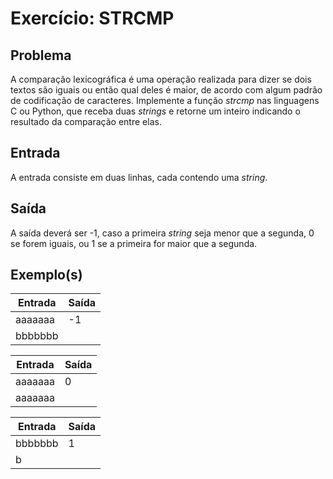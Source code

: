 Exercício: STRCMP
=================


Problema
--------

A comparação lexicográfica é uma operação realizada para dizer se dois textos são iguais ou então qual deles é maior, de acordo com algum padrão de codificação de caracteres. Implemente a função _strcmp_ nas linguagens C ou Python, que receba duas _strings_ e retorne um inteiro indicando o resultado da comparação entre elas.


Entrada
-------

A entrada consiste em duas linhas, cada contendo uma _string_.


Saída
-----

A saída deverá ser -1, caso a primeira _string_ seja menor que a segunda, 0 se forem iguais, ou 1 se a primeira for maior que a segunda.


Exemplo(s)
----------

| Entrada            | Saída              |
|--------------------|--------------------|
| aaaaaaa            | -1                 |
| bbbbbbb            |                    |

| Entrada            | Saída              |
|--------------------|--------------------|
| aaaaaaa            | 0                  |
| aaaaaaa            |                    |

| Entrada            | Saída              |
|--------------------|--------------------|
| bbbbbbb            | 1                  |
| b                  |                    |
